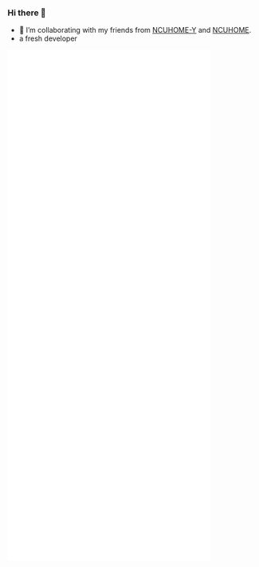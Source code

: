 ### Hi there 👋
- 👯 I’m collaborating with my friends from [NCUHOME-Y](https://github.com/NCUHOME-Y) and [NCUHOME](https://github.com/ncuhome). 
- a fresh developer

![Metrics](https://github.com/SnowWarri0r/SnowWarri0r/blob/main/github-metrics.svg)
